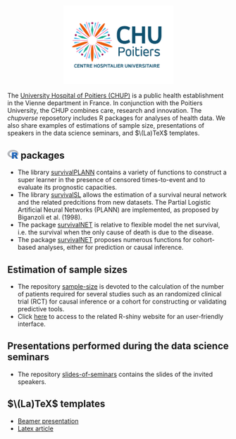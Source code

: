 <p align="center">
<img src="https://github.com/chupverse/.github/blob/main/profile/logoCHUP.png" width="250"> 
</p>

The [University Hospital of Poitiers (CHUP)](https://www.chu-poitiers.fr) is a public health establishment in the Vienne department in France. In conjunction with the Poitiers University, the CHUP combines care, research and innovation. The *chupverse* reposetory includes R packages for analyses of health data. We also share examples of estimations of sample size, presentations of speakers in the data science seminars, and $\(La)TeX$ templates.

## <img src="https://github.com/chupverse/.github/blob/main/profile/logoR.png" width="25"> packages
* The library [survivalPLANN](https://github.com/chupverse/survivalPLANN) contains a variety of functions to construct a super learner in the presence of censored times-to-event and to evaluate its prognostic capacities.
* The library [survivalSL](https://github.com/chupverse/survivalSL) allows the estimation of a survival neural network and the related predcitions from new datasets. The Partial Logistic Artificial Neural Networks (PLANN) are implemented, as proposed by Biganzoli et al. (1998). 
* The package [survivalNET](https://github.com/chupverse/survivalNET)  is relative to flexible model the net survival, i.e. the survival when the only cause of death is due to the disease.
* The package [survivalNET](https://github.com/chupverse/RISCA)  proposes numerous functions for cohort-based analyses, either for prediction or causal inference. 
  
## Estimation of sample sizes
* The repository [sample-size](https://github.com/chupverse/sample-size) is devoted to the calculation of the number of patients required for several studies such as an randomized clinical trial (RCT) for causal inference or a cohort for constructing or validating predictive tools.
* Click [here](https://poitiers-health-data.shinyapps.io/SampleSize/) to access to the related R-shiny website for an user-friendly interface.

## Presentations performed during the data science seminars
* The repository [slides-of-seminars](https://github.com/chupverse/slides-of-seminars)  contains the slides of the invited speakers.

## $\(La)TeX$ templates
* [Beamer presentation](https://github.com/chupverse/beamer-presentation)
* [Latex article](https://github.com/chupverse/latex-article)
